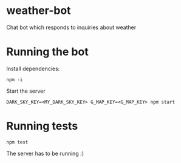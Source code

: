 # weather-bot
Chat bot which responds to inquiries about weather

# Running the bot

Install dependencies:

``npm -i``

Start the server

``DARK_SKY_KEY=<MY_DARK_SKY_KEY> G_MAP_KEY=<G_MAP_KEY> npm start``

# Running tests

``npm test``

The server has to be running :)
